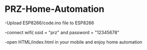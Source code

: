 # PRZ-Home-Automation

-Upload ESP8266/code.ino file to ESP8266

-connect wifi( ssid = "prz" and password = "12345678"

-open HTML/index.html in your mobile and enjoy home automation
